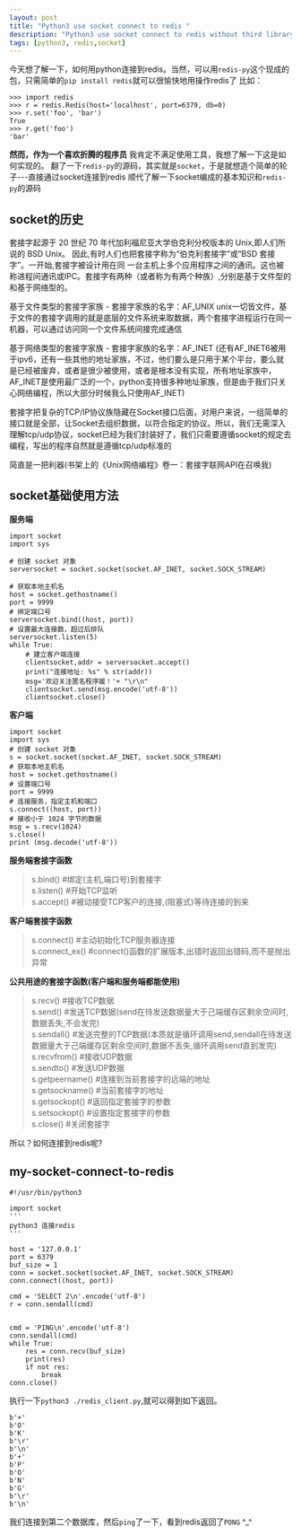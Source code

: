 ```yaml
---
layout: post
title: "Python3 use socket connect to redis "
description: "Python3 use socket connect to redis without third library "
tags: [python3, redis,socket]
---
```


今天想了解一下，如何用python连接到redis。当然，可以用`redis-py`这个现成的包，只需简单的`pip install redis`就可以很愉快地用操作redis了
比如：
```
>>> import redis
>>> r = redis.Redis(host='localhost', port=6379, db=0)
>>> r.set('foo', 'bar')
True
>>> r.get('foo')
'bar'
```

**然而，作为一个喜欢折腾的程序员** 我肯定不满足使用工具，我想了解一下这是如何实现的。
翻了一下`redis-py`的源码，其实就是`socket`，于是就想造个简单的轮子---直接通过socket连接到redis
顺代了解一下socket编成的基本知识和`redis-py`的源码


## socket的历史

套接字起源于 20 世纪 70 年代加利福尼亚大学伯克利分校版本的 Unix,即人们所说的 BSD Unix。 因此,有时人们也把套接字称为“伯克利套接字”或“BSD 套接字”。一开始,套接字被设计用在同 一台主机上多个应用程序之间的通讯。这也被称进程间通讯或IPC。套接字有两种（或者称为有两个种族）,分别是基于文件型的和基于网络型的。 

基于文件类型的套接字家族
    - 套接字家族的名字：AF_UNIX
    unix一切皆文件，基于文件的套接字调用的就是底层的文件系统来取数据，两个套接字进程运行在同一机器，可以通过访问同一个文件系统间接完成通信

基于网络类型的套接字家族
    - 套接字家族的名字：AF_INET
    (还有AF_INET6被用于ipv6，还有一些其他的地址家族，不过，他们要么是只用于某个平台，要么就是已经被废弃，或者是很少被使用，或者是根本没有实现，所有地址家族中，AF_INET是使用最广泛的一个，python支持很多种地址家族，但是由于我们只关心网络编程，所以大部分时候我么只使用AF_INET)

套接字把复杂的TCP/IP协议族隐藏在Socket接口后面，对用户来说，一组简单的接口就是全部，让Socket去组织数据，以符合指定的协议。所以，我们无需深入理解tcp/udp协议，socket已经为我们封装好了，我们只需要遵循socket的规定去编程，写出的程序自然就是遵循tcp/udp标准的

简直是一把利器(书架上的《Unix网络编程》卷一：套接字联网API在召唤我)

## socket基础使用方法

**服务端**

```
import socket
import sys

# 创建 socket 对象
serversocket = socket.socket(socket.AF_INET, socket.SOCK_STREAM) 

# 获取本地主机名
host = socket.gethostname()
port = 9999
# 绑定端口号
serversocket.bind((host, port))
# 设置最大连接数，超过后排队
serversocket.listen(5)
while True:
    # 建立客户端连接
    clientsocket,addr = serversocket.accept()      
    print("连接地址: %s" % str(addr))
    msg='欢迎关注匿名程序媛！'+ "\r\n"
    clientsocket.send(msg.encode('utf-8'))
    clientsocket.close()
```

**客户端**

```
import socket
import sys
# 创建 socket 对象
s = socket.socket(socket.AF_INET, socket.SOCK_STREAM) 
# 获取本地主机名
host = socket.gethostname() 
# 设置端口号
port = 9999
# 连接服务，指定主机和端口
s.connect((host, port))
# 接收小于 1024 字节的数据
msg = s.recv(1024)
s.close()
print (msg.decode('utf-8'))
```

**服务端套接字函数**

> s.bind()    #绑定(主机,端口号)到套接字   
> s.listen()  #开始TCP监听   
> s.accept()  #被动接受TCP客户的连接,(阻塞式)等待连接的到来   
 

**客户端套接字函数** 
> s.connect()     #主动初始化TCP服务器连接   
> s.connect_ex()  #connect()函数的扩展版本,出错时返回出错码,而不是抛出异常   
 

**公共用途的套接字函数(客户端和服务端都能使用)**
> s.recv()            #接收TCP数据   
> s.send()            #发送TCP数据(send在待发送数据量大于己端缓存区剩余空间时,数据丢失,不会发完)   
> s.sendall()         #发送完整的TCP数据(本质就是循环调用send,sendall在待发送数据量大于己端缓存区剩余空间时,数据不丢失,循环调用send直到发完)  
> s.recvfrom()        #接收UDP数据  
> s.sendto()          #发送UDP数据  
> s.getpeername()     #连接到当前套接字的远端的地址  
> s.getsockname()     #当前套接字的地址   
> s.getsockopt()      #返回指定套接字的参数   
> s.setsockopt()      #设置指定套接字的参数   
> s.close()           #关闭套接字   


所以？如何连接到redis呢?

## my-socket-connect-to-redis 

```
#!/usr/bin/python3

import socket
'''
python3 连接redis
'''

host = '127.0.0.1'
port = 6379
buf_size = 1
conn = socket.socket(socket.AF_INET, socket.SOCK_STREAM)
conn.connect((host, port))

cmd = 'SELECT 2\n'.encode('utf-8')
r = conn.sendall(cmd)


cmd = 'PING\n'.encode('utf-8')
conn.sendall(cmd)
while True:
    res = conn.recv(buf_size)
    print(res)
    if not res:
        break
conn.close()
```

执行一下`python3 ./redis_client.py`,就可以得到如下返回。

```
b'+'
b'O'
b'K'
b'\r'
b'\n'
b'+'
b'P'
b'O'
b'N'
b'G'
b'\r'
b'\n'
```

我们连接到第二个数据库，然后`ping`了一下，看到redis返回了`PONG` ^_^



